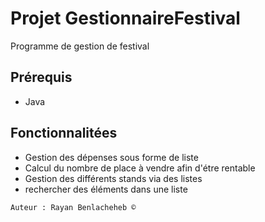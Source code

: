 # Projet GestionnaireFestival
Programme de gestion de festival

## Prérequis
- Java

## Fonctionnalitées
- Gestion des dépenses sous forme de liste
- Calcul du nombre de place à vendre afin d'étre rentable
- Gestion des différents stands via des listes
- rechercher des éléments dans une liste

```
Auteur : Rayan Benlacheheb ©
```
